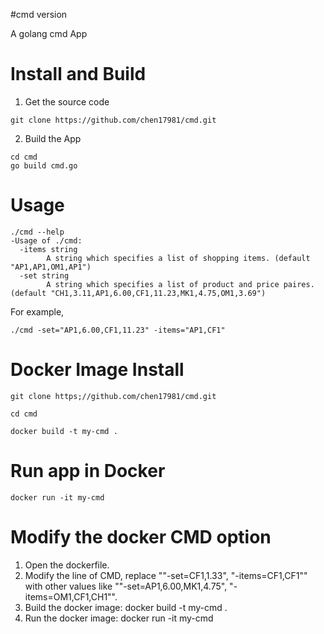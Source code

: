 #cmd version

A golang cmd App


Install and Build
===

1. Get the source code
```
git clone https://github.com/chen17981/cmd.git
```

2. Build the App

```
cd cmd
go build cmd.go
```

Usage
===

```
./cmd --help 
-Usage of ./cmd:
  -items string
        A string which specifies a list of shopping items. (default "AP1,AP1,OM1,AP1")
  -set string
        A string which specifies a list of product and price paires. (default "CH1,3.11,AP1,6.00,CF1,11.23,MK1,4.75,OM1,3.69")
```

For example,
```
./cmd -set="AP1,6.00,CF1,11.23" -items="AP1,CF1"
```

Docker Image Install
===

```
git clone https;//github.com/chen17981/cmd.git

cd cmd

docker build -t my-cmd .
```

Run app in Docker
===

```
docker run -it my-cmd

```


Modify the docker CMD option
===
1. Open the dockerfile.
2. Modify the line of CMD, replace ""-set=CF1,1.33", "-items=CF1,CF1"" with other values like ""-set=AP1,6.00,MK1,4.75", "-items=OM1,CF1,CH1"".
3. Build the docker image: docker build -t my-cmd . 
4. Run the docker image: docker run -it my-cmd
